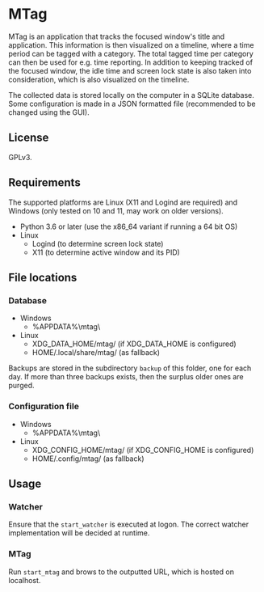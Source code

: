 # MTag

MTag is an application that tracks the focused window's title and application. This information is then visualized on a timeline, where a time period can be tagged with a category. The total tagged time per category can then be used for e.g. time reporting. In addition to keeping tracked of the focused window, the idle time and screen lock state is also taken into consideration, which is also visualized on the timeline.

The collected data is stored locally on the computer in a SQLite database. Some configuration is made in a JSON formatted file (recommended to be changed using the GUI).

## License

GPLv3.

## Requirements

The supported platforms are Linux (X11 and Logind are required) and Windows (only tested on 10 and 11, may work on older versions).

* Python 3.6 or later (use the x86_64 variant if running a 64 bit OS)
* Linux
  * Logind (to determine screen lock state)
  * X11 (to determine active window and its PID)

## File locations

### Database

* Windows
  * %APPDATA%\mtag\
* Linux
  * XDG_DATA_HOME/mtag/ (if XDG_DATA_HOME is configured)
  * HOME/.local/share/mtag/ (as fallback)

Backups are stored in the subdirectory `backup` of this folder, one for each day. If more than three backups exists, then the surplus older ones are purged.

### Configuration file

* Windows
  * %APPDATA%\mtag\
* Linux
  * XDG_CONFIG_HOME/mtag/ (if XDG_CONFIG_HOME is configured)
  * HOME/.config/mtag/ (as fallback)

## Usage

### Watcher

Ensure that the `start_watcher` is executed at logon. The correct watcher implementation will be decided at runtime.

### MTag

Run `start_mtag` and brows to the outputted URL, which is hosted on localhost.
